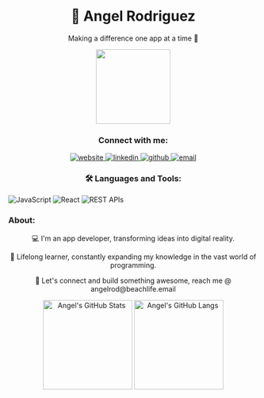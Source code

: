 <h1 align="center">👋 Angel Rodriguez</h1>
<p align="center">Making a difference one app at a time 🚀</p>
<p align="center">
<img src="https://res.cloudinary.com/angelrodriguez/image/upload/v1680185483/bitmojime.png" width="150">
</p>
<h3 align="center">Connect with me:</h3>
<p align="center">
  <a href="https://www.angelrod.dev/" target="_blank">
    <img src="https://img.icons8.com/bubbles/64/undefined/domain.png" alt="website">
  </a>
  <a href="https://www.linkedin.com/in/angelrodriguezlead/" target="_blank">
    <img src="https://img.icons8.com/bubbles/64/undefined/linkedin.png" alt="linkedin">
  </a>
  <a href="https://github.com/angelr1076" target="_blank">
    <img src="https://img.icons8.com/bubbles/64/undefined/github.png" alt="github">
  </a>
  <a href="mailto:angelrod@beachlife.email" target="_blank">
    <img src="https://img.icons8.com/bubbles/64/undefined/email.png" alt="email">
  </a>
</p>
<!-- Icons by icons8.com <https://icons8.com/icons/bubbles> -->
<h3 align="center">🛠️ Languages and Tools:</h3>
<p>
  <img src="https://img.shields.io/badge/JavaScript-yellow?style=for-the-badge&logo=javascript&logoColor=black" alt="JavaScript"  align="center"/>
  <img src="https://img.shields.io/badge/React-blue?style=for-the-badge&logo=react&logoColor=white" alt="React" align="center"/>
  <img src="https://img.shields.io/badge/REST%20APIs-green?style=for-the-badge&logo=api&logoColor=white" alt="REST APIs"  align="center"/ >
  <!-- Add more languages and tools here -->
</p>
<h3>About:</h3>
<div>
  <p align="center">💻 I'm an app developer, transforming ideas into digital reality.</p>
  <p align="center">🌱 Lifelong learner, constantly expanding my knowledge in the vast world of programming.</p>
  <p align="center">🌴 Let's connect and build something awesome, reach me @ angelrod@beachlife.email</p>
</div>
<p align="center">
  <img alt="Angel's GitHub Stats" height="180px" src="https://github-readme-stats.vercel.app/api?username=angelr1076&theme=noctis_minimus&hide_border=true&show_icons=true&count_private=true">
  <img alt="Angel's GitHub Langs" height="180px" src="https://github-readme-stats.vercel.app/api/top-langs/?username=angelr1076&theme=noctis_minimus&hide_border=true&show_icons=true&langs_count=4">
</p>
